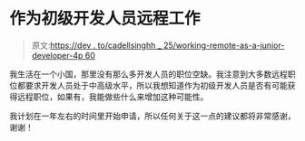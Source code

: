 # 作为初级开发人员远程工作

> 原文:[https://dev . to/cadellsinghh _ 25/working-remote-as-a-junior-developer-4p 60](https://dev.to/cadellsinghh_25/working-remotely-as-a-junior-developer--4p60)

我生活在一个小国，那里没有那么多开发人员的职位空缺。我注意到大多数远程职位都要求开发人员处于中高级水平，所以我想知道作为初级开发人员是否有可能获得远程职位，如果有，我能做些什么来增加这种可能性。

我计划在一年左右的时间里开始申请，所以任何关于这一点的建议都将非常感谢，谢谢！